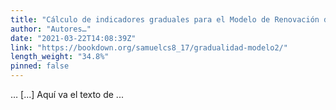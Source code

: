 ```yaml
---
title: "Cálculo de indicadores graduales para el Modelo de Renovación de Licencia"
author: "Autores…"
date: "2021-03-22T14:08:39Z"
link: "https://bookdown.org/samuelcs8_17/gradualidad-modelo2/"
length_weight: "34.8%"
pinned: false
---
```


… [...] Aquí va el texto de ...
